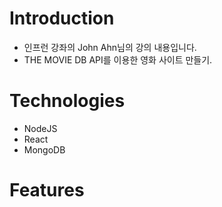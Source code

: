 
# Introduction

* 인프런 강좌의 John Ahn님의 강의 내용입니다.
* THE MOVIE DB API를 이용한 영화 사이트 만들기.


# Technologies

* NodeJS
* React
* MongoDB



# Features


   

